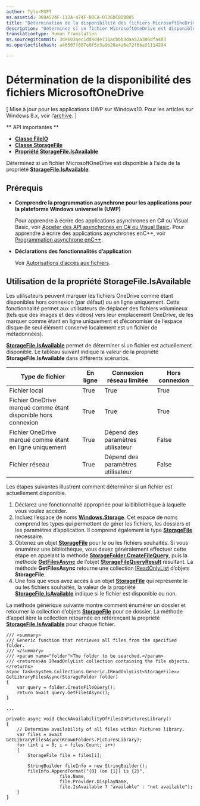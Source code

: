 ```yaml
---
author: TylerMSFT
ms.assetid: 3604524F-112A-474F-B0CA-0726DC8DB885
title: "Détermination de la disponibilité des fichiers MicrosoftOneDrive"
description: "Déterminez si un fichier MicrosoftOneDrive est disponible à l’aide de la propriété StorageFile.IsAvailable."
translationtype: Human Translation
ms.sourcegitcommit: 3de603aec1dd4d4e716acbbb3daa52a306dfa403
ms.openlocfilehash: a46507f007e0f5c3a9b28e4a6e72f6ba31114294

---
```

# Détermination de la disponibilité des fichiers MicrosoftOneDrive

\[ Mise à jour pour les applications UWP sur Windows10. Pour les articles sur Windows 8.x, voir l’[archive](http://go.microsoft.com/fwlink/p/?linkid=619132). \]


** API importantes **

-   [**Classe FileIO**](https://msdn.microsoft.com/library/windows/apps/Hh701440)
-   [**Classe StorageFile**](https://msdn.microsoft.com/library/windows/apps/BR227171)
-   [**Propriété StorageFile.IsAvailable**](https://msdn.microsoft.com/library/windows/apps/windows.storage.storagefile.isavailable.aspx)

Déterminez si un fichier MicrosoftOneDrive est disponible à l’aide de la propriété [**StorageFile.IsAvailable**](https://msdn.microsoft.com/library/windows/apps/windows.storage.storagefile.isavailable.aspx).

## Prérequis

-   **Comprendre la programmation asynchrone pour les applications pour la plateforme Windows universelle (UWP)**

    Pour apprendre à écrire des applications asynchrones en C# ou Visual Basic, voir [Appeler des API asynchrones en C# ou Visual Basic](https://msdn.microsoft.com/library/windows/apps/Mt187337). Pour apprendre à écrire des applications asynchrones enC++, voir [Programmation asynchrone enC++](https://msdn.microsoft.com/library/windows/apps/Mt187334).

-   **Déclarations des fonctionnalités d’application**

    Voir [Autorisations d’accès aux fichiers](file-access-permissions.md).

## Utilisation de la propriété StorageFile.IsAvailable

Les utilisateurs peuvent marquer les fichiers OneDrive comme étant disponibles hors connexion (par défaut) ou en ligne uniquement. Cette fonctionnalité permet aux utilisateurs de déplacer des fichiers volumineux (tels que des images et des vidéos) vers leur emplacement OneDrive, de les marquer comme étant en ligne uniquement et d’économiser de l’espace disque (le seul élément conservé localement est un fichier de métadonnées).

[**StorageFile.IsAvailable**](https://msdn.microsoft.com/library/windows/apps/windows.storage.storagefile.isavailable.aspx) permet de déterminer si un fichier est actuellement disponible. Le tableau suivant indique la valeur de la propriété **StorageFile.IsAvailable** dans différents scénarios.

| Type de fichier                              | En ligne | Connexion réseau limitée        | Hors connexion |
|-------------------------------------------|--------|------------------------|---------|
| Fichier local                                | True   | True                   | True    |
| Fichier OneDrive marqué comme étant disponible hors connexion | True   | True                   | True    |
| Fichier OneDrive marqué comme étant en ligne uniquement       | True   | Dépend des paramètres utilisateur | False   |
| Fichier réseau                              | True   | Dépend des paramètres utilisateur | False   |

 

Les étapes suivantes illustrent comment déterminer si un fichier est actuellement disponible.

1.  Déclarez une fonctionnalité appropriée pour la bibliothèque à laquelle vous voulez accéder.
2.  Incluez l’espace de noms [**Windows.Storage**](https://msdn.microsoft.com/library/windows/apps/BR227346). Cet espace de noms comprend les types qui permettent de gérer les fichiers, les dossiers et les paramètres d’application. Il comprend également le type [**StorageFile**](https://msdn.microsoft.com/library/windows/apps/BR227171) nécessaire.
3.  Obtenez un objet [**StorageFile**](https://msdn.microsoft.com/library/windows/apps/BR227171) pour le ou les fichiers souhaités. Si vous énumérez une bibliothèque, vous devez généralement effectuer cette étape en appelant la méthode [**StorageFolder.CreateFileQuery**](https://msdn.microsoft.com/library/windows/apps/BR227252), puis la méthode [**GetFilesAsync**](https://msdn.microsoft.com/library/windows/apps/br227276.aspx) de l’objet [**StorageFileQueryResult**](https://msdn.microsoft.com/library/windows/apps/BR208046) résultant. La méthode **GetFilesAsync** retourne une collection [IReadOnlyList](http://go.microsoft.com/fwlink/p/?LinkId=324970) d’objets **StorageFile**.
4.  Une fois que vous avez accès à un objet [**StorageFile**](https://msdn.microsoft.com/library/windows/apps/BR227171) qui représente le ou les fichiers souhaités, la valeur de la propriété [**StorageFile.IsAvailable**](https://msdn.microsoft.com/library/windows/apps/windows.storage.storagefile.isavailable.aspx) indique si le fichier est disponible ou non.

La méthode générique suivante montre comment énumérer un dossier et retourner la collection d’objets [**StorageFile**](https://msdn.microsoft.com/library/windows/apps/BR227171) pour ce dossier. La méthode d’appel itère la collection retournée en référençant la propriété [**StorageFile.IsAvailable**](https://msdn.microsoft.com/library/windows/apps/windows.storage.storagefile.isavailable.aspx) pour chaque fichier.

```CSharp
/// <summary>
/// Generic function that retrieves all files from the specified folder.
/// </summary>
/// <param name="folder">The folder to be searched.</param>
/// <returns>An IReadOnlyList collection containing the file objects.</returns>
async Task<System.Collections.Generic.IReadOnlyList<StorageFile>> GetLibraryFilesAsync(StorageFolder folder)
{
    var query = folder.CreateFileQuery();
    return await query.GetFilesAsync();
}

...

private async void CheckAvailabilityOfFilesInPicturesLibrary()
{
    // Determine availability of all files within Pictures library.
    var files = await GetLibraryFilesAsync(KnownFolders.PicturesLibrary);
    for (int i = 0; i < files.Count; i++)
    {
        StorageFile file = files[i];

        StringBuilder fileInfo = new StringBuilder();
        fileInfo.AppendFormat("{0} (on {1}) is {2}", 
                    file.Name, 
                    file.Provider.DisplayName, 
                    file.IsAvailable ? "available" : "not available");
    }
}
```

 

 







<!--HONumber=Jul16_HO2-->


